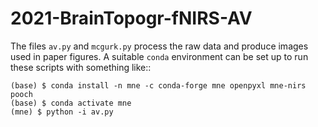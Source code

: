 # 2021-BrainTopogr-fNIRS-AV

The files ``av.py`` and ``mcgurk.py`` process the raw data and produce
images used in paper figures. A suitable ``conda`` environment can be
set up to run these scripts with something like::

```Console
(base) $ conda install -n mne -c conda-forge mne openpyxl mne-nirs pooch
(base) $ conda activate mne
(mne) $ python -i av.py
```
